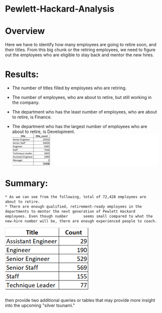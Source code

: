 # Pewlett-Hackard-Analysis
# Overview 
  Here we have to identify how many employees are going to retire soon, and their titles. From this big chunk or the retiring employees, we need to figure out the       employees who are eligible to stay back and mentor the new hires.

# Results: 
  * The number of titles filled by employees who are retiring.
  
  * The number of employees, who are about to retire, but still working in the company.
  
  * The department who has the least number of employees, who are about to retire, is Finance.
  * The department who has the largest number of employees who are about to retire, is Development.
  ![Chart](./title_count.png)


# Summary: 
	* As we can see from the following, total of 72,428 employees are about to retire. 
  	* There are enough qualified, retirement-ready employees in the departments to mentor the next generation of Pewlett Hackard employees. Even though number 	     seems small compared to what the new-hire number will be, there are enough experienced people to coach.
  ![Chart](./qualified_title.png)

then provide two additional queries or tables that may provide more insight into the upcoming "silver tsunami."
